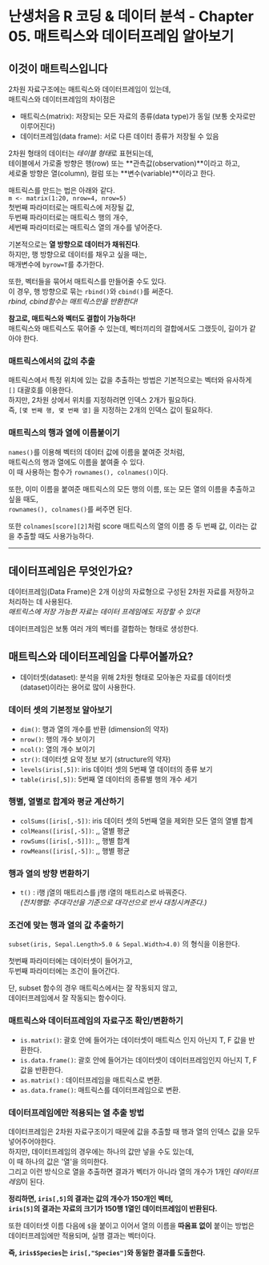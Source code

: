 # 난생처음 R 코딩 & 데이터 분석 - Chapter 05. 매트릭스와 데이터프레임 알아보기


## 이것이 매트릭스입니다

2차원 자료구조에는 매트릭스와 데이터프레임이 있는데,  
매트릭스와 데이터프레임의 차이점은  
- 매트릭스(matrix): 저장되는 모든 자료의 종류(data type)가 동일 (보통 숫자로만 이루어진다)
- 데이터프레임(data frame): 서로 다른 데이터 종류가 저장될 수 있음

2차원 형태의 데이터는 *테이블 형태*로 표현되는데,  
테이블에서 가로줄 방향은 행(row) 또는 **관측값(observation)**이라고 하고,  
세로줄 방향은 열(column), 컬럼 또는 **변수(variable)**이라고 한다. 


매트릭스를 만드는 법은 아래와 같다.   
`m <- matrix(1:20, nrow=4, nrow=5)`  
첫번째 파라미터로는 매트릭스에 저장될 값,  
두번째 파라미터로는 매트릭스 행의 개수,  
세번째 파라미터로는 매트릭스 열의 개수를 넣어준다.  

기본적으로는 **열 방향으로 데이터가 채워진다**.  
하지만, 행 방향으로 데이터를 채우고 싶을 때는,  
매개변수에 `byrow=T`를 추가한다.  

또한, 벡터들을 묶어서 매트릭스를 만들어줄 수도 있다.  
이 경우, 행 방향으로 묶는 `rbind()`와 `cbind()`를 써준다.  
*rbind, cbind함수는 매트릭스만을 반환한다!*

**참고로, 매트릭스와 벡터도 결합이 가능하다!**  
매트릭스와 매트릭스도 묶어줄 수 있는데, 벡터끼리의 결합에서도 그랬듯이, 길이가 같아야 한다.  

### 매트릭스에서의 값의 추출

매트릭스에서 특정 위치에 있는 값을 추출하는 방법은 기본적으로는 벡터와 유사하게 `[]` 대괄호를 이용한다.  
하지만, 2차원 상에서 위치를 지정하려면 인덱스 2개가 필요하다.  
즉, `[몇 번째 행, 몇 번째 열]` 을 지정하는 2개의 인덱스 값이 필요하다.  

### 매트릭스의 행과 열에 이름붙이기 

`names()`를 이용해 벡터의 데이터 값에 이름을 붙여준 것처럼,  
매트릭스의 행과 열에도 이름을 붙여줄 수 있다.  
이 때 사용하는 함수가 `rownames(), colnames()`이다.   

또한, 이미 이름을 붙여준 매트릭스의 모든 행의 이름, 또는 모든 열의 이름을 추출하고 싶을 때도,  
`rownames(), colnames()`를 써주면 된다.  

또한 `colnames[score][2]`처럼 score 매트릭스의 열의 이름 중 두 번째 값, 이라는 값을 추출할 때도 사용가능하다.  

---

## 데이터프레임은 무엇인가요?

데이터프레임(Data Frame)은 2개 이상의 자료형으로 구성된 2차원 자료를 저장하고 처리하는 데 사용된다.  
*매트릭스에 저장 가능한 자료는 데이터 프레임에도 저장할 수 있다!*

데이터프레임은 보통 여러 개의 벡터를 결합하는 형태로 생성한다.  

## 매트릭스와 데이터프레임을 다루어볼까요?

- 데이터셋(dataset): 분석을 위해 2차원 형태로 모아놓은 자료를 데이터셋(dataset)이라는 용어로 많이 사용한다. 

### 데이터 셋의 기본정보 알아보기
- `dim()`: 행과 열의 개수를 반환 (dimension의 약자) 
- `nrow()`: 행의 개수 보이기
- `ncol()`: 열의 개수 보이기
- `str()`: 데이터셋 요약 정보 보기 (structure의 약자)
- `levels(iris[,5])`: iris 데이터 셋의 5번째 열 데이터의 종류 보기 
- `table(iris[,5])`: 5번째 열 데이터의 종류별 행의 개수 세기

### 행별, 열별로 합계와 평균 계산하기
- `colSums([iris[,-5])`: iris 데이터 셋의 5번째 열을 제외한 모든 열의 열별 합계
- `colMeans([iris[,-5])`: ,, 열별 평균
- `rowSums([iris[,-5]])`: ,, 행별 합계
- `rowMeans([iris[,-5])`: ,, 행별 평균 

### 행과 열의 방향 변환하기

- `t()` : i행 j열의 매트리스를 j행 i열의 매트리스로 바꿔준다.  
*(전치행렬: 주대각선을 기준으로 대각선으로 반사 대칭시켜준다.)*

### 조건에 맞는 행과 열의 값 추출하기  

`subset(iris, Sepal.Length>5.0 & Sepal.Width>4.0)` 의 형식을 이용한다.  

첫번째 파라미터에는 데이터셋이 들어가고,  
두번째 파라미터에는 조건이 들어간다.

단, subset 함수의 경우 매트릭스에서는 잘 작동되지 않고,  
데이터프레임에서 잘 작동되는 함수이다. 

### 매트릭스와 데이터프레임의 자료구조 확인/변환하기

- `is.matrix()`: 괄호 안에 들어가는 데이터셋이 매트릭스 인지 아닌지 T, F 값을 반환한다.
- `is.data.frame()`: 괄호 안에 들어가는 데이터셋이 데이터프레임인지 아닌지 T, F값을 반환한다.  
- `as.matrix()` : 데이터프레임을 매트릭스로 변환.
- `as.data.frame()`: 매트릭스를 데이터프레임으로 변환.


### 데이터프레임에만 적용되는 열 추출 방법  

데이터프레임은 2차원 자료구조이기 때문에 값을 추출할 때 행과 열의 인덱스 값을 모두 넣어주어야한다.  
하지만, 데이터프레임의 경우에는 하나의 값만 넣을 수도 있는데,  
이 때 하나의 값은 '열'을 의미한다.   
그리고 이런 방식으로 열을 추출하면 결과가 벡터가 아니라 열의 개수가 1개인 *데이터프레임*이 된다.  

**정리하면, `iris[,5]`의 결과는 값의 개수가 150개인 벡터,**  
**`iris[5]`의 결과는 자료의 크기가 150행 1열인 데이터프레임이 반환된다.**

또한 데이터셋 이름 다음에 `$`을 붙이고 이어서 열의 이름을 **따옴표 없이** 붙이는 방법은 데이터프레임에만 적용되며, 실행 결과는 벡터이다. 

**즉, `iris$Species`는 `iris[,"Species"]`와 동일한 결과를 도출한다.**







